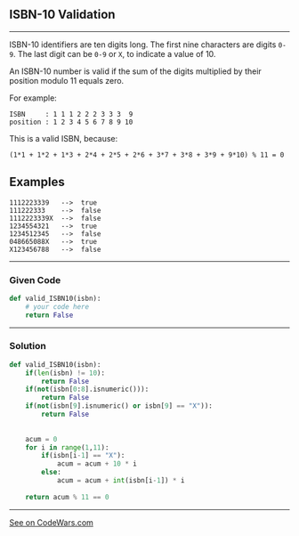 ## ISBN-10 Validation
---
ISBN-10 identifiers are ten digits long. The first nine characters are digits `0-9`. The last digit can be `0-9` or `X`, to indicate a value of 10.

An ISBN-10 number is valid if the sum of the digits multiplied by their position modulo 11 equals zero.

For example:

```
ISBN     : 1 1 1 2 2 2 3 3 3  9
position : 1 2 3 4 5 6 7 8 9 10

```

This is a valid ISBN, because:

```
(1*1 + 1*2 + 1*3 + 2*4 + 2*5 + 2*6 + 3*7 + 3*8 + 3*9 + 9*10) % 11 = 0

```

Examples
--------

```
1112223339   -->  true
111222333    -->  false
1112223339X  -->  false
1234554321   -->  true
1234512345   -->  false
048665088X   -->  true
X123456788   -->  false
```

---

### Given Code


```python
def valid_ISBN10(isbn): 
    # your code here
    return False
```

---

### Solution

```python
def valid_ISBN10(isbn): 
    if(len(isbn) != 10):
        return False
    if(not(isbn[0:8].isnumeric())):
        return False
    if(not(isbn[9].isnumeric() or isbn[9] == "X")):
        return False
  
    
    acum = 0
    for i in range(1,11):
        if(isbn[i-1] == "X"):
            acum = acum + 10 * i
        else:
            acum = acum + int(isbn[i-1]) * i
    
    return acum % 11 == 0
```


---


[See on CodeWars.com](https://www.codewars.com/kata/51fc12de24a9d8cb0e000001)